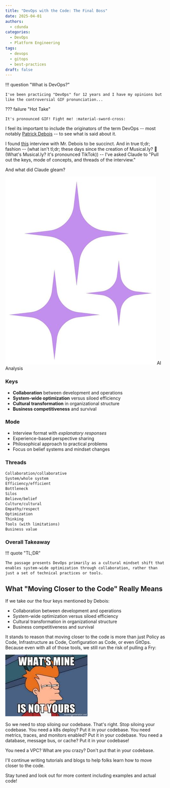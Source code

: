 ```yaml
---
title: "DevOps with the Code: The Final Boss"
date: 2025-04-01
authors:
  - cdunda
categories:
  - DevOps
  - Platform Engineering
tags:
  - devops
  - gitops
  - best-practices
draft: false
---
```


!!! question "What is DevOps?"

    I've been practicing "DevOps" for 12 years and I have my opinions but like the controversial GIF pronunciation...

??? failure "Hot Take"

    It's pronounced GIF! Fight me! :material-sword-cross:

I feel its important to include the originators of the term DevOps -- most notably [Patrick Debois](https://www.jedi.be/) -- to see what is said about it.

I found [this](https://www.linux.com/audience/enterprise/what-devops-patrick-debois-explains/) interview with Mr. Debois to be succinct.
And in true tl;dr; fashion -- (what isn't tl;dr; these days since the creation of Musical.ly? :musical_note: (What's Musical.ly? it's pronounced TikTok)) -- I've asked Claude to "Pull out the keys, mode of concepts, and threads of the interview."

And what did Claude gleam?

<!-- more -->

<div class="ai-content" markdown="1">
<div class="ai-header">
    <img src="../../../assets/images/ai.png" alt="AI Robot Icon" class="ai-icon">
    <span>AI Analysis</span>
</div>

### Keys

- **Collaboration** between development and operations
- **System-wide optimization** versus siloed efficiency
- **Cultural transformation** in organizational structure
- **Business competitiveness** and survival

### Mode

- Interview format with _explanatory responses_
- Experience-based perspective sharing
- Philosophical approach to practical problems
- Focus on belief systems and mindset changes

### Threads

```text
Collaboration/collaborative
System/whole system
Efficiency/efficient
Bottleneck
Silos
Believe/belief
Culture/cultural
Empathy/respect
Optimization
Thinking
Tools (with limitations)
Business value
```

### Overall Takeaway

!!! quote "TL;DR"

    The passage presents DevOps primarily as a cultural mindset shift that enables system-wide optimization through collaboration, rather than just a set of technical practices or tools.

</div>

## What "Moving Closer to the Code" Really Means

If we take our the four keys mentioned by Debois:

- Collaboration between development and operations
- System-wide optimization versus siloed efficiency
- Cultural transformation in organizational structure
- Business competitiveness and survival

It stands to reason that moving closer to the code is more than just Policy as Code, Infrastructure as Code, Configuration as Code, or even GitOps. Because even with all of those tools, we still run the risk of pulling a Fry:

<img src="../../../assets/images/whats-mine-is-not-yours.png" alt="Fry realizing its not yours">

So we need to stop siloing our codebase. That's right. Stop siloing your codebase.
You need a k8s deploy? Put it in your codebase. You need metrics, traces, and monitors enabled? Put it in your codebase. You need a database, message bus, or cache? Put it in your codebase!

You need a VPC? What are you crazy? Don't put that in your codebase.

I'll continue writing tutorials and blogs to help folks learn how to move closer to the code.

Stay tuned and look out for more content including examples and actual code!
